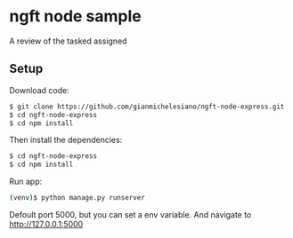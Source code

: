 # ngft node sample
A review of the tasked assigned

## Setup

Download code:

```sh
$ git clone https://github.com/gianmichelesiano/ngft-node-express.git
$ cd ngft-node-express
$ cd npm install
```

Then install the dependencies:

```sh
$ cd ngft-node-express
$ cd npm install
```

Run app:
```sh
(venv)$ python manage.py runserver
```
Defoult port 5000, but you can set a env variable.
And navigate to http://127.0.0.1:5000